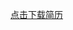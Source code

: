 <!--
author: 小莫
date: 2016-05-14
title: 我的个人简历
tags: 生活
category: 生活随笔
status: publish
summary: 我的简历
-->

[点击下载简历](./../img/aboutMe.doc)
